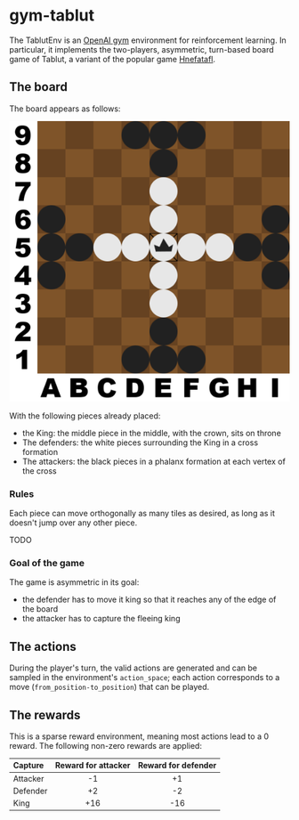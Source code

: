 # gym-tablut

The TablutEnv is an [OpenAI gym](https://gym.openai.com/) environment for reinforcement learning. In particular, it
implements the two-players, asymmetric, turn-based board game of Tablut, a variant of the popular game [Hnefatafl](https://en.wikipedia.org/wiki/Tafl_games).

## The board
The board appears as follows:

![The board](gym_tablut/docs/board.png?raw=True)

With the following pieces already placed:
* the King: the middle piece in the middle, with the crown, sits on throne
* The defenders: the white pieces surrounding the King in a cross formation
* The attackers: the black pieces in a phalanx formation at each vertex of the cross

### Rules
Each piece can move orthogonally as many tiles as desired, as long as it doesn't jump over any other piece.

TODO

### Goal of the game
The game is asymmetric in its goal:
- the defender has to move it king so that it reaches any of the edge of the board
- the attacker has to capture the fleeing king


## The actions
During the player's turn, the valid actions are generated and can be sampled in the environment's `action_space`; each action
corresponds to a move (`from_position-to_position`) that can be played.

## The rewards
This is a sparse reward environment, meaning most actions lead to a 0 reward. The following non-zero rewards are applied:

| Capture  | Reward for attacker | Reward for defender |
|:---------|:-------------------:|:-------------------:|
| Attacker | -1                  | +1                  |
| Defender | +2                  | -2                  |
| King     | +16                 | -16                 |
